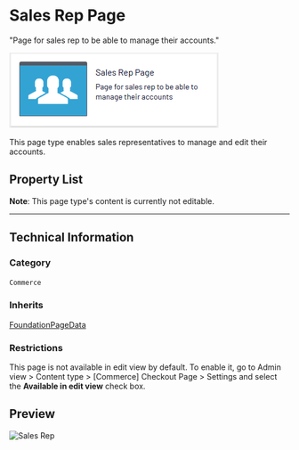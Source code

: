 # Sales Rep Page
"Page for sales rep to be able to manage their accounts."

![Sales Rep](Screenshots/Sales%20Rep%20Page%20-%20icon.png)

This page type enables sales representatives to manage and edit their accounts.


## Property List
**Note**: This page type's content is currently not editable.<!--The following property list includes properties that are unique to this content type. For a list of global properties, view our [*Common Page  Properties*](../../Common%20Page%20Properties.md) list.-->

<!--Display Name *(Name in code)* | Type | Property Description
--------------|------|---------------
**Main body** *(`MainBody`)* | XhtmlString | Provides an rich-text area for entering formatted content.
**Main content area** *(`MainContentArea`)* | ContentArea | Provides a configurable drag-and-drop interface for placing media, blocks, or other content onto the page.-->

** **
<!--![Sales Rep](Screenshots/Sales%20Rep%20Page%20-%20Content%20tab.png)-->

## Technical Information

### Category
`Commerce`

### Inherits
[FoundationPageData](../../Foundation.Cms/Page%20Types/Foundation%20Page%20Data.md)

### Restrictions
This page is not available in edit view by default. To enable it, go to Admin view > Content type > [Commerce] Checkout Page > Settings and select the **Available in edit view** check box.

## Preview
![Sales Rep](Screenshots/Sales%20Rep%20Page%20-%20Preview.png)

